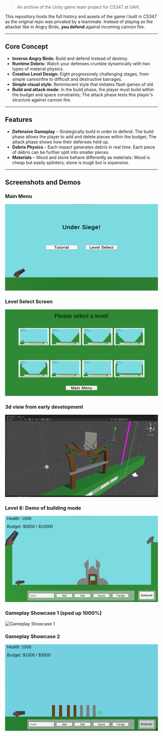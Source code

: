 
> An archive of the Unity game team project for CS347 at UAH.

This repository hosts the full history and assets of the game I built in CS347 as the original repo was privated by a teammate. Instead of playing as the attacker like in Angry Birds, **you defend** against incoming cannon fire.

---

##  Core Concept

- **Inverse Angry Birds:** Build and defend instead of destroy.  
- **Runtime Debris:** Watch your defenses crumble dynamically with two types of material physics.  
- **Creative Level Design:** Eight progressively challenging stages, from simple cannonfire to difficult and destructive barrages.
- **Simple visual style:** Reminiscent style that imitates flash games of old.
- **Build and attack mode:** In the build phase, the player must build within the budget and space constraints; The attack phase tests this player's structure against cannon fire.
---

##  Features

- **Defensive Gameplay** – Strategically build in order to defend. The build phase allows the player to add and delete pieces within the budget; The attack phase shows how their defenses held up.
- **Debris Physics** – Each impact generates debris in real time. Each piece of debris can be further split into smaller pieces.  
- **Materials** – Wood and stone behave differently as materials: Wood is cheap but easily splinters; stone is tough but is expensive.

---

## Screenshots and Demos
### Main Menu  
![Main Menu](docs/images/mainmenu.png)  

### Level Select Screen  
![Level Select](docs/images/levelselect.png)  

### 3d view from early development  
![3d view from early development](docs/images/devimg1.png)  

### Level 8: Demo of building mode  
![Level 8 House](docs/images/lvl8house.png)  

### Gameplay Showcase 1 (sped up 1000%)  
![Gameplay Showcase 1](docs/images/showcase1.gif)  

### Gameplay Showcase 2  
![Gameplay Showcase 2](docs/images/showcase2.gif)  
